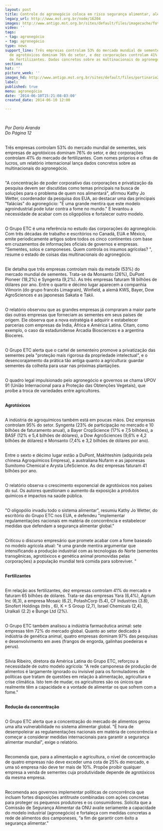```yaml
---
layout: post
title: Controle do agronegócio coloca em risco segurança alimentar, alerta relatório
legacy_url: http://www.mst.org.br/node/16204
images: http://www.antigo.mst.org.br/sites/default/files/imagecache/foto_destaque/portinario2.jpg
video: ''
tags:
- tag: agronegócio
- tag: agronegócio
type: news
support_line: Três empresas controlam 53% do mercado mundial de sementes, seis empresas
  de agrotóxicos dominam 76% do setor, e dez corporações controlam 41% do mercado
  de fertilizantes. Dados concretos sobre as multinacionais do agronegócio.
section: 
hat: ''
picture_week: ''
images_hd: http://www.antigo.mst.org.br/sites/default/files/portinario2.jpg
label: 
published: true
menu: agronegócio
date: '2014-06-10T15:21:08-03:00'
created_date: 2014-06-10 12:00

---
```

<p>&nbsp;</p><p><em>Por Darío Aranda<br>Do Página 12</em></p><p><br>Três empresas controlam 53% do mercado mundial de sementes, seis empresas de agrotóxicos dominam 76% do setor, e dez corporações controlam 41% do mercado de fertilizantes. Com nomes próprios e cifras de lucros, um relatório internacional lança dados concretos sobre as multinacionais do agronegócio.&nbsp;</p><p><br>"A concentração de poder corporativo das corporações e privatização da pesquisa devem ser discutidas como temas principais na busca de soluções para o problema de quem nos alimentará", afirmou Kathy Jo Wetter, coordenador da pesquisa dos EUA, ao destacar uma das principais "falácias" do agronegócio: "É uma grande mentira que este modelo agroindustrial pode lutar contra a fome no mundo." E levantou a necessidade de acabar com os oligopólios e fortalecer outro modelo.</p><p><br>O Grupo ETC é uma referência no estudo das corporações do agronegócio. Com três décadas de trabalho e escritórios no Canadá, EUA e México, emite periodicamente artigos sobre todos os cinco continentes com base em cruzamentos de informações oficiais de governos e empresas. "Sementes, solos e camponeses. Quem controla os insumos agrícolas? ", resume o estado de coisas das multinacionais do agronegócio.</p><p><br>Ele detalha que três empresas controlam mais da metade (53%) do mercado mundial de sementes. Trata-se da Monsanto (26%), DuPont Pioneer (18,2%) e Syngenta (9,2%). As três empresas faturam 18 bilhões de dólares por ano. Entre o quarto e décimo lugar aparecem a companhia Vilmorin (do grupo francês Limagrain), Winfield, a alemã KWS, Bayer, Dow AgroSciences e as japonesas Sakata e Takii.</p><p><br>O relatório observou que as grandes empresas já compraram a maior parte das outras empresas que forneciam as sementes em seus países de origem. Ele observa que a nova estratégia é adquirir e estabelecer parcerias com empresas da Índia, África e América Latina. Citam, como exemplo, o caso da estadunidense Arcadia Biosciences e a argentina Bioceres.</p><p><br>O Grupo ETC alerta que o cartel de sementeiro promove a privatização das sementes pela "proteção mais rigorosa da propriedade intelectual", e o desencorajamento da prática tão antiga quanto a agricultura: guardar sementes da colheita para usar nas próximas plantações.</p><p><br>O quadro legal impulsionado pelo agronegócio e governos se chama UPOV 91 (União Internacional para a Proteção das Obtenções Vegetais), que proíbe a troca de variedades entre agricultores.&nbsp;</p><p><br><strong>Agrotóxicos</strong></p><p><br>A indústria de agroquímicos também está em poucas mãos. Dez empresas controlam 95% do setor. Syngenta (23% de participação no mercado e 10 bilhões de faturamento anual), a Bayer CropScience (17% e 7,5 bilhões), a BASF (12% e 5,4 bilhões de dólares), a Dow AgroSciences (9,6% e 4,2 bilhões de dólares) e Monsanto (7,4% e 3,2 bilhões de dólares por ano).&nbsp;</p><p><br>Entre o sexto e décimo lugar estão a DuPont, Makhteshim (adquirida pela chinesa Agroquímicos Empresa), a australiana Nufarm e as japonesas Sumitomo Chemical e Arysta LifeScience. As dez empresas faturam 41 bilhões por ano.</p><p><br>O relatório observa o crescimento exponencial de agrotóxicos nos países do sul. Os autores questionam o aumento da exposição a produtos químicos e impactos na saúde pública.&nbsp;</p><p><br>"O oligopólio invadiu todo o sistema alimentar", resumiu Kathy Jo Wetter, do escritório do Grupo ETC nos EUA, e defendeu "implementar regulamentações nacionais em matéria de concorrência e estabelecer medidas que defendam a segurança alimentar global."&nbsp;<br>&nbsp;</p><p>Criticou o discurso empresário que promete acabar com a fome baseado no modelo agrícola atual: "é uma grande mentira argumentar que intensificando a produção industrial com as tecnologias do Norte (sementes transgênicas, agrotóxicos e genética animal promovidas pelas corporações) a população mundial terá comida para sobreviver. "</p><p><br><strong>Fertilizantes</strong></p><p><br>Em relação aos fertilizantes, dez empresas controlam 41% do mercado e faturam 65 bilhões de dólares. Trata-se das empresas Yara (6,4%), Agrium Inc (6,3), a empresa Mosaic (6.2), PotashCorp (5.4), CF Industries (3.8), Sinofert Holdings (três , 6), K + S Group (2,7), Israel Chemicals (2,4), Uralkali (2.2) e Bunge Ltd (2%).&nbsp;</p><p><br>O Grupo ETC também analisou a indústria farmacêutica animal: sete empresas têm 72% do mercado global. Quanto ao setor dedicado à indústria de genética animal, quatro empresas dominam 97% das pesquisas e desenvolvimento em aves (frangos de engorda, galinhas poedeiras e perus).</p><p><br>Silvia Ribeiro, diretora da América Latina do Grupo ETC, reforçou a necessidade de outro modelo agrícola: "A rede camponesa de produção de alimentos é largamente ignorado ou invisível para os formuladores de políticas que tratam de questões em relação à alimentação, agricultura e crise climática. Isto tem de mudar, os agricultores são os únicos que realmente têm a capacidade e a vontade de alimentar os que sofrem com a fome."</p><p><br><strong>Redução da concentração</strong></p><p><br>O Grupo ETC alerta que a concentração do mercado de alimentos gerou uma alta vulnerabilidade no sistema alimentar global. "É hora de desempoleirar as regulamentações nacionais em matéria de concorrência e começar a considerar medidas internacionais para garantir a segurança alimentar mundial", exige o relatório.&nbsp;</p><p><br>Recomenda que, para a alimentação e agricultura, o nível de concentração de quatro empresas não deve exceder uma cota de 25% do mercado, e uma só empresa não deve ter mais de 10%. Propõe proibir qualquer empresa a venda de sementes cuja produtividade depende de agrotóxicos da mesma empresa.</p><p><br>Recomenda aos governos implementar políticas de concorrência que incluam fortes disposições antitruste combinadas com ações concretas para proteger os pequenos produtores e os consumidores. Solicita que a Comissão de Segurança Alimentar da ONU avalie seriamente a capacidade do modelo industrial (agronegócio) e fortaleça com medidas concretas a rede de alimentos dos camponeses, “a fim de garantir com êxito a segurança alimentar."</p><p>&nbsp;</p>
